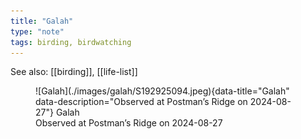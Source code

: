```yaml
---
title: "Galah"
type: "note"
tags: birding, birdwatching
---
```


See also: [[birding]], [[life-list]]


<figure markdown>
  ![Galah](./images/galah/S192925094.jpeg){data-title="Galah" data-description="Observed at Postman’s Ridge on 2024-08-27"}
  <caption>Galah<br />Observed at Postman’s Ridge on 2024-08-27</caption>
</figure>
